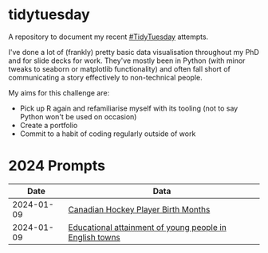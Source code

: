 # tidytuesday
A repository to document my recent [#TidyTuesday](https://github.com/rfordatascience/tidytuesday) attempts. 

I've done a lot of (frankly) pretty basic data visualisation throughout my PhD and for slide decks for work. They've mostly been in Python (with minor tweaks to seaborn or matplotlib functionality) and often fall short of communicating a story effectively to non-technical people. 

My aims for this challenge are:
* Pick up R again and refamiliarise myself with its tooling (not to say Python won't be used on occasion) 
* Create a portfolio
* Commit to a habit of coding regularly outside of work

# 2024 Prompts
| Date    | Data |
| -------- | ------- |
| 2024-01-09 | [Canadian Hockey Player Birth Months](https://github.com/rfordatascience/tidytuesday/blob/master/data/2024/2024-01-09/readme.md) | 
| 2024-01-09 | [Educational attainment of young people in English towns](https://github.com/rfordatascience/tidytuesday/blob/master/data/2024/2024-01-23/readme.md) | 
